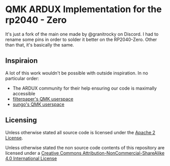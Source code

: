 # QMK ARDUX Implementation for the rp2040 - Zero

It's just a fork of the main one made by @granitrocky on Discord. I had to rename some pins in order to solder it better on the RP2040-Zero. Other than that, it's basically the same.

## Inspiraion

A lot of this work wouldn't be possible with outside inspiration. In no particular order:

- The ARDUX community for their help ensuring our code is maximally accessible
- [filterpaper's QMK userspace](https://github.com/filterpaper/qmk_userspace)
- [sungo's QMK userspace](https://git.sr.ht/~sungo/qmk_userspace)

## Licensing

Unless otherwise stated all source code is licensed under the [Apache 2 License](LICENSE-APACHE-2.0.txt).

Unless otherwise stated the non source code contents of this repository are licensed under a [Creative Commons Attribution-NonCommercial-ShareAlike 4.0 International License](LICENSE-CC-Attribution-NonCommercial-ShareAlike-4.0-International.txt)
